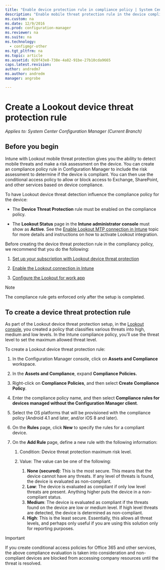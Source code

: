 ```yaml
---
title: "Enable device protection rule in compliance policy | System Center Configuration Manager"
description: "Enable mobile threat protection rule in the device compliance policy."
ms.custom: na
ms.date: 12/9/2016
ms.prod: configuration-manager
ms.reviewer: na
ms.suite: na
ms.technology:
  - configmgr-other
ms.tgt_pltfrm: na
ms.topic: article
ms.assetid: 020f43e8-738e-4a82-91be-27b10cda9665
caps.latest.revision:
author: andredm7
ms.author: andredm
manager: angrobe

---
```

# Create a Lookout device threat protection rule

*Applies to: System Center Configuration Manager (Current Branch)*

## Before you begin

Intune with Lookout mobile threat protection gives you the ability to detect mobile threats and make a risk assessment on the device. You can create an compliance policy rule in Configuration Manager to include the risk assessment to determine if the device is compliant. You can then use the conditional access policy to allow or block access to Exchange, SharePoint, and other services based on device compliance.

To have Lookout device threat detection influence the compliance policy for the device:

-   The **Device Threat Protection** rule must be enabled on the compliance policy.

-   The **Lookout Status** page in the **Intune administrator console** must show as **Active**. See the [Enable Lookout MTP connection in Intune](https://docs.microsoft.com/sccm/protect/deploy-use/enable-lookout-connection-in-intune) topic for more details and instructions on how to activate Lookout integration.

Before creating the device threat protection rule in the compliancy policy, we recommend that you do the following:

1.  [Set up your subscription with Lookout device threat protection](https://docs.microsoft.com/sccm/protect/deploy-use/set-up-your-subscription-with-lookout)

2.  [Enable the Lookout connection in Intune](https://docs.microsoft.com/sccm/protect/deploy-use/enable-lookout-connection-in-intune)

3.  [Configure the Lookout for work app](https://docs.microsoft.com/sccm/protect/deploy-use/configure-and-deploy-lookout-for-work-apps)

>[!NOTE]
>The compliance rule gets enforced only after the setup is completed.

## To create a device threat protection rule

As part of the Lookout device threat protection setup, in the [Lookout console](https://aad.lookout.com), you created a policy that classifies various threats into high, medium and low levels. In the Intune compliance policy, you’ll use the threat level to set the maximum allowed threat level.

To create a Lookout device threat protection rule:

1.  In the Configuration Manager console, click on **Assets and Compliance** workspace.

2.  In the **Assets and Compliance**, expand **Compliance Policies.**

3.  Right-click on **Compliance Policies**, and then select **Create Compliance Policy**.

4.  Enter the compliance policy name, and then select **Compliance rules for devices managed without the Configuration Manager client**.

5.  Select the OS platforms that will be provisioned with the compliance policy (Android 4.1 and later, and/or iOS 8 and later).

6.  On the **Rules** page, click **New** to specify the rules for a compliant device.

7.  On the **Add Rule** page, define a new rule with the following information:
	1.  Condition: Device threat protection maximum risk level.
	
	2.  Value: The value can be one of the following:
		1.  **None (secured)**: This is the most secure. This means that the device cannot have any threats. If any level of threats is found, the device is evaluated as non-compliant.
		2.  **Low**: The device is evaluated as compliant if only low level threats are present. Anything higher puts the device in a non-compliant status.
		3.  **Medium**: The device is evaluated as compliant if the threats found on the device are low or medium level. If high level threats are detected, the device is determined as non-compliant.
		4.  **High**: This is the least secure. Essentially, this allows all threat levels, and perhaps only useful if you are using this solution only for reporting purposes.

>[!IMPORTANT]
>If you create conditional access policies for Office 365 and other services, the above compliance evaluation is taken into consideration and non-compliant devices are blocked from accessing company resources until the threat is resolved.